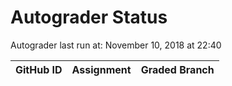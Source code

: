 # Autograder Status
Autograder last run at: November 10, 2018 at 22:40

| GitHub ID | Assignment | Graded Branch |
|-----------|------------|---------------|
